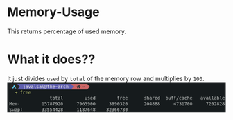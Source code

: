 # Memory-Usage
This returns percentage of used memory.

# What it does??
It just divides `used` by `total` of the memory row and multiplies by `100`.
![free-command](../.other/images/free.png)
